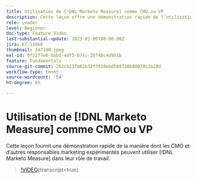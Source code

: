 ```yaml
---
title: Utilisation de [!DNL Marketo Measure] comme CMO ou VP
description: Cette leçon offre une démonstration rapide de l’utilisation possible de  [!DNL Marketo Measure] dans le cadre de leur rôle professionnel par les CMO et d’autres responsables marketing expérimentés.
role: Leader
level: Beginner
doc-type: Feature Video
last-substantial-update: 2023-01-06T00:00:00Z
jira: KT-11668
thumbnail: 347190.jpeg
exl-id: 0f22f7e6-8abd-4df5-b71c-38748c4d951b
feature: Fundamentals
source-git-commit: 262cb13fa02b32f7918ebd569720b80078c2b28d
workflow-type: tm+mt
source-wordcount: '54'
ht-degree: 0%

---
```


# Utilisation de [!DNL Marketo Measure] comme CMO ou VP

Cette leçon fournit une démonstration rapide de la manière dont les CMO et d’autres responsables marketing expérimentés peuvent utiliser [!DNL Marketo Measure] dans leur rôle de travail.

>[!VIDEO](https://video.tv.adobe.com/v/347190/?learn=on){transcript=true}
